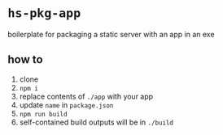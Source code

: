 # `hs-pkg-app`

boilerplate for packaging a static server with an app in an exe

## how to

1. clone
2. `npm i`
3. replace contents of `./app` with your app
4. update `name` in `package.json`
5. `npm run build`
6. self-contained build outputs will be in `./build`
